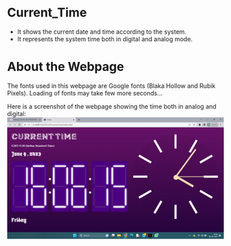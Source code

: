 # Current_Time
* It shows the current date and time according to the system. 
* It represents the system time both in digital and analog mode.

# About the Webpage
The fonts used in this webpage are Google fonts (Blaka Hollow and Rubik Pixels). Loading of fonts may take few more seconds...

Here is a screenshot of the webpage showing the time both in analog and digital:
![Webpage Screenshot](Webpage_Screenshot.png)
